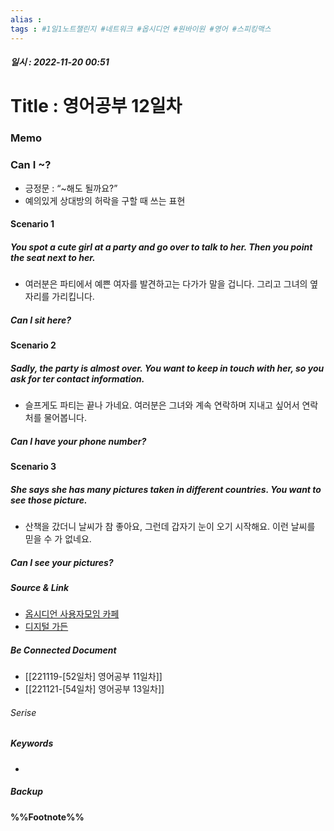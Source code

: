 ```yaml
---
alias : 
tags : #1일1노트챌린지 #네트워크 #옵시디언 #원바이원 #영어 #스피킹맥스
---
```


##### 일시 : 2022-11-20 00:51

# Title : 영어공부 12일차

### Memo

### Can I ~?
- 긍정문 : “~해도 될까요?”
- 예의있게 상대방의 허락을 구할 때 쓰는 표현

#### Scenario 1

##### You spot a cute girl at a party and go over to talk to her. Then you point the seat next to her. 
- 여러분은 파티에서 예쁜 여자를 발견하고는 다가가 말을 겁니다. 그리고 그녀의 옆자리를 가리킵니다.

##### Can I sit here?

#### Scenario 2

##### Sadly, the party is almost over. You want to keep in touch with her, so you ask for ter contact information.
- 슬프게도 파티는 끝나 가네요. 여러분은 그녀와 계속 연락하며 지내고 싶어서 연락처를 물어봅니다.
##### Can I have your phone number?

#### Scenario 3

##### She says she has many pictures taken in different countries. You want to see those picture.
- 산책을 갔더니 날씨가 참 좋아요, 그런데 갑자기 눈이 오기 시작해요. 이런 날씨를 믿을 수 가 없네요.
##### Can I see your pictures?

##### Source & Link
- [옵시디언 사용자모임 카페](https://cafe.naver.com/obsidianary/2497)
- [디지털 가든](https://chunghasull.netlify.app/221120-53일차-영어공부-12일차)

##### Be Connected Document
- [[221119-[52일차] 영어공부 11일차]]
- [[221121-[54일차] 영어공부 13일차]]

###### Serise


##### Keywords
- 

##### Backup


#### %%Footnote%%

[^1]: 